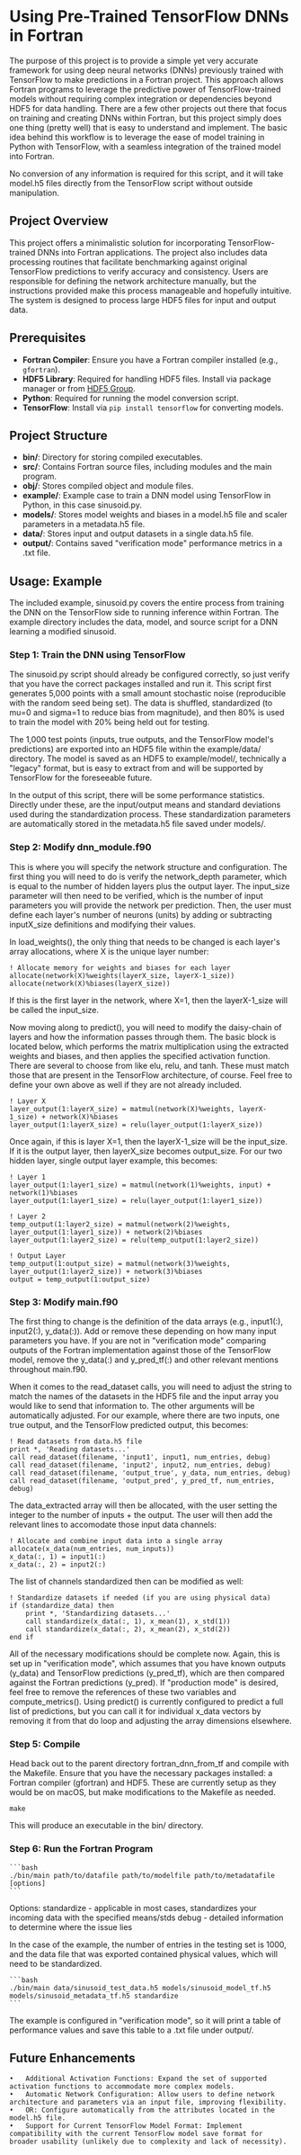 # Using Pre-Trained TensorFlow DNNs in Fortran

The purpose of this project is to provide a simple yet very accurate framework for using deep neural networks (DNNs) previously trained with TensorFlow to make predictions in a Fortran project. This approach allows Fortran programs to leverage the predictive power of TensorFlow-trained models without requiring complex integration or dependencies beyond HDF5 for data handling. There are a few other projects out there that focus on training and creating DNNs within Fortran, but this project simply does one thing (pretty well) that is easy to understand and implement. The basic idea behind this workflow is to leverage the ease of model training in Python with TensorFlow, with a seamless integration of the trained model into Fortran.

No conversion of any information is required for this script, and it will take model.h5 files directly from the TensorFlow script without outside manipulation.

## Project Overview

This project offers a minimalistic solution for incorporating TensorFlow-trained DNNs into Fortran applications. The project also includes data processing routines that facilitate benchmarking against original TensorFlow predictions to verify accuracy and consistency. Users are responsible for defining the network architecture manually, but the instructions provided make this process manageable and hopefully intuitive. The system is designed to process large HDF5 files for input and output data.

## Prerequisites

- **Fortran Compiler**: Ensure you have a Fortran compiler installed (e.g., `gfortran`).
- **HDF5 Library**: Required for handling HDF5 files. Install via package manager or from [HDF5 Group](https://www.hdfgroup.org/downloads/hdf5/).
- **Python**: Required for running the model conversion script.
- **TensorFlow**: Install via `pip install tensorflow` for converting models.

## Project Structure

- **bin/**: Directory for storing compiled executables.
- **src/**: Contains Fortran source files, including modules and the main program.
- **obj/**: Stores compiled object and module files.
- **example/**: Example case to train a DNN model using TensorFlow in Python, in this case sinusoid.py.
- **models/**: Stores model weights and biases in a model.h5 file and scaler parameters in a metadata.h5 file.
- **data/**: Stores input and output datasets in a single data.h5 file.
- **output/**: Contains saved "verification mode" performance metrics in a .txt file.

## Usage: Example

The included example, sinusoid.py covers the entire process from training the DNN on the TensorFlow side to running inference within Fortran. The example directory includes the data, model, and source script for a DNN learning a modified sinusoid.

### Step 1: Train the DNN using TensorFlow

The sinusoid.py script should already be configured correctly, so just verify that you have the correct packages installed and run it. This script first generates 5,000 points with a small amount stochastic noise (reproducible with the random seed being set). The data is shuffled, standardized (to mu=0 and sigma=1 to reduce bias from magnitude), and then 80% is used to train the model with 20% being held out for testing. 

The 1,000 test points (inputs, true outputs, and the TensorFlow model's predictions) are exported into an HDF5 file within the example/data/ directory. The model is saved as an HDF5 to example/model/, technically a "legacy" format, but is easy to extract from and will be supported by TensorFlow for the foreseeable future.

In the output of this script, there will be some performance statistics. Directly under these, are the input/output means and standard deviations used during the standardization process. These standardization parameters are automatically stored in the metadata.h5 file saved under models/.

### Step 2: Modify dnn_module.f90

This is where you will specify the network structure and configuration. The first thing you will need to do is verify the network_depth parameter, which is equal to the number of hidden layers plus the output layer. The input_size parameter will then need to be verified, which is the number of input parameters you will provide the network per prediction. Then, the user must define each layer's number of neurons (units) by adding or subtracting inputX_size definitions and modifying their values.

In load_weights(), the only thing that needs to be changed is each layer's array allocations, where X is the unique layer number:

    ! Allocate memory for weights and biases for each layer
    allocate(network(X)%weights(layerX_size, layerX-1_size))
    allocate(network(X)%biases(layerX_size))

If this is the first layer in the network, where X=1, then the layerX-1_size will be called the input_size.

Now moving along to predict(), you will need to modify the daisy-chain of layers and how the information passes through them. The basic block is located below, which performs the matrix multiplication using the extracted weights and biases, and then applies the specified activation function. There are several to choose from like elu, relu, and tanh. These must match those that are present in the TensorFlow architecture, of course. Feel free to define your own above as well if they are not already included.

    ! Layer X
    layer_output(1:layerX_size) = matmul(network(X)%weights, layerX-1_size) + network(X)%biases
    layer_output(1:layerX_size) = relu(layer_output(1:layerX_size))

Once again, if this is layer X=1, then the layerX-1_size will be the input_size. If it is the output layer, then layerX_size becomes output_size. For our two hidden layer, single output layer example, this becomes:

    ! Layer 1
    layer_output(1:layer1_size) = matmul(network(1)%weights, input) + network(1)%biases
    layer_output(1:layer1_size) = relu(layer_output(1:layer1_size))

    ! Layer 2
    temp_output(1:layer2_size) = matmul(network(2)%weights, layer_output(1:layer1_size)) + network(2)%biases
    layer_output(1:layer2_size) = relu(temp_output(1:layer2_size))

    ! Output Layer
    temp_output(1:output_size) = matmul(network(3)%weights, layer_output(1:layer2_size)) + network(3)%biases
    output = temp_output(1:output_size)

### Step 3: Modify main.f90

The first thing to change is the definition of the data arrays (e.g., input1(:), input2(:), y_data(:)). Add or remove these depending on how many input parameters you have. If you are not in "verification mode" comparing outputs of the Fortran implementation against those of the TensorFlow model, remove the y_data(:) and y_pred_tf(:) and other relevant mentions throughout main.f90.

When it comes to the read_dataset calls, you will need to adjust the string to match the names of the datasets in the HDF5 file and the input array you would like to send that information to. The other arguments will be automatically adjusted. For our example, where there are two inputs, one true output, and the TensorFlow predicted output, this becomes:

    ! Read datasets from data.h5 file
    print *, 'Reading datasets...'
    call read_dataset(filename, 'input1', input1, num_entries, debug)
    call read_dataset(filename, 'input2', input2, num_entries, debug)
    call read_dataset(filename, 'output_true', y_data, num_entries, debug)
    call read_dataset(filename, 'output_pred', y_pred_tf, num_entries, debug)

The data_extracted array will then be allocated, with the user setting the integer to the number of inputs + the output. The user will then add the relevant lines to accomodate those input data channels:

    ! Allocate and combine input data into a single array
    allocate(x_data(num_entries, num_inputs))
    x_data(:, 1) = input1(:)
    x_data(:, 2) = input2(:)

The list of channels standardized then can be modified as well:

    ! Standardize datasets if needed (if you are using physical data)
    if (standardize_data) then
        print *, 'Standardizing datasets...'
        call standardize(x_data(:, 1), x_mean(1), x_std(1))
        call standardize(x_data(:, 2), x_mean(2), x_std(2))
    end if

All of the necessary modifications should be complete now. Again, this is set up in "verification mode", which assumes that you have known outputs (y_data) and TensorFlow predictions (y_pred_tf), which are then compared against the Fortran predictions (y_pred). If "production mode" is desired, feel free to remove the references of these two variables and compute_metrics(). Using predict() is currently configured to predict a full list of predictions, but you can call it for individual x_data vectors by removing it from that do loop and adjusting the array dimensions elsewhere.

### Step 5: Compile

Head back out to the parent directory fortran_dnn_from_tf and compile with the Makefile. Ensure that you have the necessary packages installed: a Fortran compiler (gfortran) and HDF5. These are currently setup as they would be on macOS, but make modifications to the Makefile as needed.

    make

This will produce an executable in the bin/ directory.

### Step 6: Run the Fortran Program

    ```bash
    ./bin/main path/to/datafile path/to/modelfile path/to/metadatafile [options]
    ```

Options:
standardize - applicable in most cases, standardizes your incoming data with the specified means/stds
debug - detailed information to determine where the issue lies

In the case of the example, the number of entries in the testing set is 1000, and the data file that was exported contained physical values, which will need to be standardized.

    ```bash
    ./bin/main data/sinusoid_test_data.h5 models/sinusoid_model_tf.h5 models/sinusoid_metadata_tf.h5 standardize
    ```

The example is configured in "verification mode", so it will print a table of performance values and save this table to a .txt file under output/.

## Future Enhancements

	•	Additional Activation Functions: Expand the set of supported activation functions to accommodate more complex models.
	•	Automatic Network Configuration: Allow users to define network architecture and parameters via an input file, improving flexibility.
    •	OR: Configure automatically from the attributes located in the model.h5 file.
	•	Support for Current TensorFlow Model Format: Implement compatibility with the current TensorFlow model save format for broader usability (unlikely due to complexity and lack of necessity).
